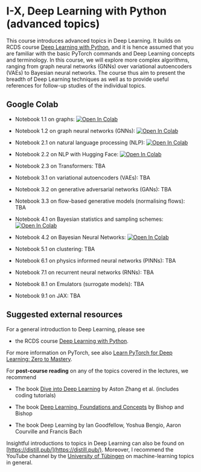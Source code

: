 # I-X, Deep Learning with Python (advanced topics)

This course introduces advanced topics in Deep Learning. It builds on  RCDS course [Deep Learning with Python](https://github.com/ASoelvsten/RCDS-Deep-Learning-CNN), and it is hence assumed that you are familiar with the basic PyTorch commands and Deep Learning concepts and terminology. In this course, we will explore more complex algorithms, ranging from graph neural networks (GNNs) over variational autoencoders (VAEs) to Bayesian neural networks. The course thus aim to present the breadth of Deep Learning techniques as well as to provide useful references for follow-up studies of the individual topics.

## Google Colab

- Notebook 1.1 on graphs: <a href="https://colab.research.google.com/drive/1zpEpvSOnt9poCdKRyw9X4wl4McDaVGjY?usp=sharing">
  <img src="https://colab.research.google.com/assets/colab-badge.svg" alt="Open In Colab"/>
</a>

- Notebook 1.2 on graph neural networks (GNNs): <a href="https://colab.research.google.com/drive/1WsQRzTaUxV9jRhtmy7aVuLPlbyt8O0KZ?usp=sharing">
  <img src="https://colab.research.google.com/assets/colab-badge.svg" alt="Open In Colab"/>
</a>

- Notebook 2.1 on natural language processing (NLP): <a href="https://colab.research.google.com/drive/1eq4L-pu-33S9KBWksJOKJjHrDPNr9lD9?usp=sharing">
  <img src="https://colab.research.google.com/assets/colab-badge.svg" alt="Open In Colab"/>
</a>

- Notebook 2.2 on NLP with Hugging Face: <a href="https://colab.research.google.com/drive/1tOjTf8C7cPMqHjNfxAmPBKE9rwhA3HWM">
  <img src="https://colab.research.google.com/assets/colab-badge.svg" alt="Open In Colab"/>
</a>

- Notebook 2.3 on Transformers: TBA

- Notebook 3.1 on variational autoencoders (VAEs): TBA

- Notebook 3.2 on generative adversarial networks (GANs): TBA

- Notebook 3.3 on flow-based generative models (normalising flows): TBA

- Notebook 4.1 on Bayesian statistics and sampling schemes: <a href="https://colab.research.google.com/drive/1uPuhOOrIAB8ZrotuTfnLjK2Lel9hX_db?usp=sharing">
  <img src="https://colab.research.google.com/assets/colab-badge.svg" alt="Open In Colab"/>
</a>

- Notebook 4.2 on Bayesian Neural Networks: <a href="https://colab.research.google.com/drive/1ZInfxi9Oe9kSazrHCEd4ywMeS1D0vB5-?usp=sharing">
  <img src="https://colab.research.google.com/assets/colab-badge.svg" alt="Open In Colab"/>
</a>

- Notebook 5.1 on clustering: TBA

- Notebook 6.1 on physics informed neural networks (PINNs): TBA

- Notebook 7.1 on recurrent neural networks (RNNs): TBA

- Notebook 8.1 on Emulators (surrogate models): TBA

- Notebook 9.1 on JAX: TBA

## Suggested external resources

For a general introduction to Deep Learning, please see

- the RCDS course [Deep Learning with Python](https://github.com/ASoelvsten/RCDS-Deep-Learning-CNN).

For more information on PyTorch, see also [Learn PyTorch for Deep Learning: Zero to Mastery](https://www.learnpytorch.io/).

For **post-course reading** on any of the topics covered in the lectures, we recommend

- The book [Dive into Deep Learning](https://d2l.ai/index.html) by Aston Zhang et al. (includes coding tutorials)

- The book [Deep Learning, Foundations and Concepts](https://link.springer.com/book/10.1007/978-3-031-45468-4) by Bishop and Bishop

- The book Deep Learning by Ian Goodfellow, Yoshua Bengio, Aaron Courville and Francis Bach

Insightful introductions to topics in Deep Learning can also be found on [https://distill.pub/](https://distill.pub/). Moreover, I recommend the YouTube channel by the [University of Tübingen](https://www.youtube.com/@TubingenML) on machine-learning topics in general.
